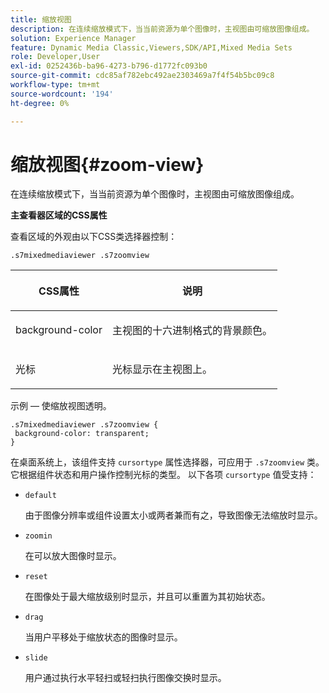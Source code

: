 ```yaml
---
title: 缩放视图
description: 在连续缩放模式下，当当前资源为单个图像时，主视图由可缩放图像组成。
solution: Experience Manager
feature: Dynamic Media Classic,Viewers,SDK/API,Mixed Media Sets
role: Developer,User
exl-id: 0252436b-ba96-4273-b796-d1772fc093b0
source-git-commit: cdc85af782ebc492ae2303469a7f4f54b5bc09c8
workflow-type: tm+mt
source-wordcount: '194'
ht-degree: 0%

---
```


# 缩放视图{#zoom-view}

在连续缩放模式下，当当前资源为单个图像时，主视图由可缩放图像组成。

<!--<a id="section_061E550C1C1D4DB2BD663A898895B38C"></a>-->

**主查看器区域的CSS属性**

查看区域的外观由以下CSS类选择器控制：

```
.s7mixedmediaviewer .s7zoomview
```

<table id="table_94EE3F5BBE4547C0B4943471CEE7EDE4"> 
 <thead> 
  <tr> 
   <th colname="col1" class="entry"> <p> CSS属性 </p> </th> 
   <th colname="col2" class="entry"> <p>说明 </p> </th> 
  </tr> 
 </thead>
 <tbody> 
  <tr> 
   <td colname="col1"> <p> <span class="codeph"> background-color </span> </p> </td> 
   <td colname="col2"> <p> 主视图的十六进制格式的背景颜色。 </p> </td> 
  </tr> 
  <tr> 
   <td colname="col1"> <p> <span class="codeph"> 光标 </span> </p> </td> 
   <td colname="col2"> <p>光标显示在主视图上。 </p> </td> 
  </tr> 
 </tbody> 
</table>

示例 — 使缩放视图透明。

```
.s7mixedmediaviewer .s7zoomview { 
 background-color: transparent; 
}
```

在桌面系统上，该组件支持 `cursortype` 属性选择器，可应用于 `.s7zoomview` 类。 它根据组件状态和用户操作控制光标的类型。 以下各项 `cursortype` 值受支持：

* `default`

   由于图像分辨率或组件设置太小或两者兼而有之，导致图像无法缩放时显示。

* `zoomin`

   在可以放大图像时显示。

* `reset`

   在图像处于最大缩放级别时显示，并且可以重置为其初始状态。

* `drag`

   当用户平移处于缩放状态的图像时显示。

* `slide`

   用户通过执行水平轻扫或轻扫执行图像交换时显示。
